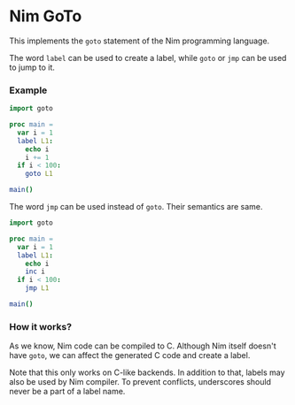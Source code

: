 # Nim GoTo

This implements the `goto` statement of the Nim programming language.

The word `label` can be used to create a label, while `goto` or `jmp` can be used to jump to it.

### Example

``` nim
import goto

proc main =
  var i = 1
  label L1:
    echo i
    i += 1
  if i < 100:
    goto L1

main()
```

The word `jmp` can be used instead of `goto`. Their semantics are same.

``` nim
import goto

proc main =
  var i = 1
  label L1:
    echo i
    inc i
  if i < 100:
    jmp L1

main()
```

### How it works?

As we know, Nim code can be compiled to C. Although Nim itself doesn't have `goto`, we can affect the generated C code and create a label.

Note that this only works on C-like backends. In addition to that, labels may also be used by Nim compiler. To prevent conflicts, underscores should never be a part of a label name.
